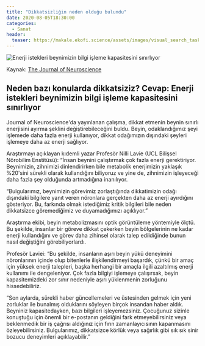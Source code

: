 ```yaml
---
title: "Dikkatsizliğin neden olduğu bulundu"
date: 2020-08-05T18:30:00
categories:
  - Sanat
header:
  teaser: https://makale.ekofi.science/assets/images/visual_search_task.jpg
---
```

![Enerji istekleri beynimizin bilgi işleme kapasitesini sınırlıyor](https://makale.ekofi.science/assets/images/visual_search_task.jpg)

Kaynak: [The Journal of Neuroscience](https://dx.doi.org/10.1523/JNEUROSCI.2368-19.2020)

Neden bazı konularda dikkatsiziz? Cevap: Enerji istekleri beynimizin bilgi işleme kapasitesini sınırlıyor
-
Journal of Neuroscience'da yayınlanan çalışma, dikkat etmenin beynin sınırlı enerjisini ayırma şeklini değiştirebileceğini buldu. Beyin, odaklandığımız şeyi işlemede daha fazla enerji kullanıyor, dikkat odağımızın dışındaki şeyleri işlemeye daha az enerji sağlıyor.

Araştırmayı açıklayan kıdemli yazar Profesör Nilli Lavie (UCL Bilişsel Nörobilim Enstitüsü): “İnsan beynini çalıştırmak çok fazla enerji gerektiriyor. Beynimizin, zihnimizi dinlendirirken bile metabolik enerjimizin yaklaşık %20'sini sürekli olarak kullandığını biliyoruz ve yine de, zihnimizin işleyeceği daha fazla şey olduğunda artmadığına inanılıyor.

“Bulgularımız, beynimizin görevimiz zorlaştığında dikkatimizin odağı dışındaki bilgilere yanıt veren nöronlara gerçekten daha az enerji ayırdığını gösteriyor. Bu, farkında olmak istediğimiz kritik bilgileri bile neden dikkatsizce göremediğimiz ve duyamadığımızı açıklıyor.”

Araştırma ekibi, beyin metabolizmasını optik görüntüleme yöntemiyle ölçtü. Bu şekilde, insanlar bir göreve dikkat çekerken beyin bölgelerinin ne kadar enerji kullandığını ve görev daha zihinsel olarak talep edildiğinde bunun nasıl değiştiğini görebiliyorlardı.


Profesör Laviei: “Bu şekilde, insanların aşırı beyin yükü deneyimini nöronlarının içinde olup bitenlerle ilişkilendirmeyi başardık, çünkü bir amaç için yüksek enerji talepleri, başka herhangi bir amaçla ilgili azaltılmış enerji kullanımı ile dengeleniyor. Çok fazla bilgiyi işlemeye çalışırsak, beyin kapasitemizdeki zor sınır nedeniyle aşırı yüklenmenin zorluğunu hissedebiliriz.

“Son aylarda, sürekli haber güncellemeleri ve üstesinden gelmek için yeni zorluklar ile bunalmış olduklarını söyleyen birçok insandan haber aldık. Beyniniz kapasitedayken, bazı bilgileri işleyemezsiniz. Çocuğunuz sizinle konuştuğu için önemli bir e-postanın geldiğini fark etmeyebilirsiniz veya beklenmedik bir iş çağrısı aldığınız için fırın zamanlayıcısının kapanmasını özleyebilirsiniz. Bulgularımız, dikkatsizce körlük veya sağırlık gibi sık sık sinir bozucu deneyimleri açıklayabilir.”
